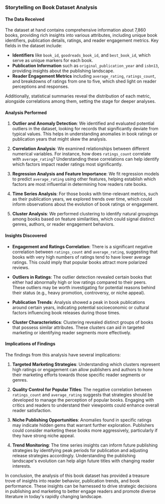 ### Storytelling on Book Dataset Analysis

#### The Data Received

The dataset at hand contains comprehensive information about 7,860 books, providing rich insights into various attributes, including unique book identifiers, publication details, ratings, and reader engagement metrics. Key fields in the dataset include:

- **Identifiers** like `book_id`, `goodreads_book_id`, and `best_book_id`, which serve as unique markers for each book.
- **Publication Information** such as `original_publication_year` and `isbn13`, providing insights about the publishing landscape.
- **Reader Engagement Metrics** including `average_rating`, `ratings_count`, and breakdowns of ratings from one to five, which shed light on reader perceptions and responses. 

Additionally, statistical summaries reveal the distribution of each metric, alongside correlations among them, setting the stage for deeper analyses.

#### Analysis Performed

1. **Outlier and Anomaly Detection**: We identified and evaluated potential outliers in the dataset, looking for records that significantly deviate from typical values. This helps in understanding anomalies in book ratings or publication years that might skew the analysis.

2. **Correlation Analysis**: We examined relationships between different numerical variables. For instance, how does `ratings_count` correlate with `average_rating`? Understanding these correlations can help identify which factors impact reader ratings most significantly.

3. **Regression Analysis and Feature Importance**: We fit regression models to predict `average_rating` using other features, helping establish which factors are most influential in determining how readers rate books.

4. **Time Series Analysis**: For those books with time-relevant metrics, such as their publication years, we explored trends over time, which could inform observations about the evolution of book ratings or engagement.

5. **Cluster Analysis**: We performed clustering to identify natural groupings among books based on feature similarities, which could signal distinct genres, authors, or reader engagement behaviors.

#### Insights Discovered

- **Engagement and Ratings Correlation**: There is a significant negative correlation between `ratings_count` and `average_rating`, suggesting that books with very high numbers of ratings tend to have lower average ratings. This could imply that popular books attract more polarized reviews. 

- **Outliers in Ratings**: The outlier detection revealed certain books that either had abnormally high or low ratings compared to their peers. These outliers may be worth investigating for potential reasons behind their status (e.g., heavy promotion, controversy, or niche appeal).

- **Publication Trends**: Analysis showed a peak in book publications around certain years, indicating potential socioeconomic or cultural factors influencing book releases during those times.

- **Cluster Characteristics**: Clustering revealed distinct groups of books that possess similar attributes. These clusters can aid in targeted marketing or identifying reader segments more effectively.

#### Implications of Findings

The findings from this analysis have several implications:

1. **Targeted Marketing Strategies**: Understanding which clusters represent high ratings or engagement can allow publishers and authors to hone their marketing efforts towards those specific reader segments or genres.

2. **Quality Control for Popular Titles**: The negative correlation between `ratings_count` and `average_rating` suggests that strategies should be developed to manage the perception of popular books. Engaging with critics and readers to understand their viewpoints could enhance overall reader satisfaction.

3. **Niche Publishing Opportunities**: Anomalies found in specific ratings may indicate hidden gems that warrant further exploration. Publishers could consider marketing these books more aggressively, particularly if they have strong niche appeal.

4. **Trend Monitoring**: The time series insights can inform future publishing strategies by identifying peak periods for publication and adjusting release strategies accordingly. Understanding the publishing landscape's evolution can help align future titles with changing reader interests.

In conclusion, the analysis of this book dataset has provided a treasure trove of insights into reader behavior, publication trends, and book performance. These insights can be harnessed to drive strategic decisions in publishing and marketing to better engage readers and promote diverse literature in today's rapidly changing landscape.